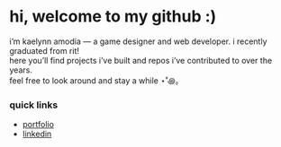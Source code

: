 # hi, welcome to my github :)

i’m kaelynn amodia — a game designer and web developer. i recently graduated from rit!  
here you’ll find projects i’ve built and repos i’ve contributed to over the years.  
feel free to look around and stay a while ⋆˚꩜｡

### quick links
- [portfolio](https://nnyleak.netlify.app)  
- [linkedin](https://www.linkedin.com/in/nnyleak/)  


<!--
**nnyleak/nnyleak** is a ✨ _special_ ✨ repository because its `README.md` (this file) appears on your GitHub profile.

Here are some ideas to get you started:

- 🔭 I’m currently working on ...
- 🌱 I’m currently learning ...
- 👯 I’m looking to collaborate on ...
- 🤔 I’m looking for help with ...
- 💬 Ask me about ...
- 📫 How to reach me: ...
- 😄 Pronouns: ...
- ⚡ Fun fact: ...
-->
